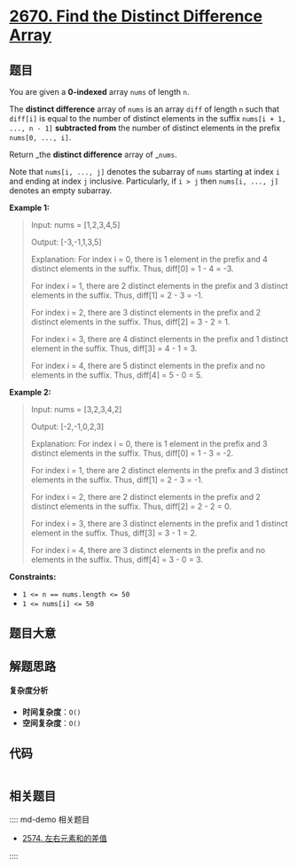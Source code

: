 # [2670. Find the Distinct Difference Array](https://leetcode.com/problems/find-the-distinct-difference-array/)

## 题目

You are given a **0-indexed** array `nums` of length `n`.

The **distinct difference** array of `nums` is an array `diff` of length `n`
such that `diff[i]` is equal to the number of distinct elements in the suffix
`nums[i + 1, ..., n - 1]` **subtracted from** the number of distinct elements
in the prefix `nums[0, ..., i]`.

Return _the **distinct difference** array of _`nums`.

Note that `nums[i, ..., j]` denotes the subarray of `nums` starting at index
`i` and ending at index `j` inclusive. Particularly, if `i > j` then `nums[i,
..., j]` denotes an empty subarray.

**Example 1:**

> Input: nums = [1,2,3,4,5]
>
> Output: [-3,-1,1,3,5]
>
> Explanation: For index i = 0, there is 1 element in the prefix and 4 distinct elements in the suffix. Thus, diff[0] = 1 - 4 = -3.
>
> For index i = 1, there are 2 distinct elements in the prefix and 3 distinct elements in the suffix. Thus, diff[1] = 2 - 3 = -1.
>
> For index i = 2, there are 3 distinct elements in the prefix and 2 distinct elements in the suffix. Thus, diff[2] = 3 - 2 = 1.
>
> For index i = 3, there are 4 distinct elements in the prefix and 1 distinct element in the suffix. Thus, diff[3] = 4 - 1 = 3.
>
> For index i = 4, there are 5 distinct elements in the prefix and no elements in the suffix. Thus, diff[4] = 5 - 0 = 5.

**Example 2:**

> Input: nums = [3,2,3,4,2]
>
> Output: [-2,-1,0,2,3]
>
> Explanation: For index i = 0, there is 1 element in the prefix and 3 distinct elements in the suffix. Thus, diff[0] = 1 - 3 = -2.
>
> For index i = 1, there are 2 distinct elements in the prefix and 3 distinct elements in the suffix. Thus, diff[1] = 2 - 3 = -1.
>
> For index i = 2, there are 2 distinct elements in the prefix and 2 distinct elements in the suffix. Thus, diff[2] = 2 - 2 = 0.
>
> For index i = 3, there are 3 distinct elements in the prefix and 1 distinct element in the suffix. Thus, diff[3] = 3 - 1 = 2.
>
> For index i = 4, there are 3 distinct elements in the prefix and no elements in the suffix. Thus, diff[4] = 3 - 0 = 3.

**Constraints:**

- `1 <= n == nums.length <= 50`
- `1 <= nums[i] <= 50`

## 题目大意

## 解题思路

#### 复杂度分析

- **时间复杂度**：`O()`
- **空间复杂度**：`O()`

## 代码

```javascript

```

## 相关题目

:::: md-demo 相关题目

- [2574. 左右元素和的差值](https://leetcode.com/problems/left-and-right-sum-differences)

::::
